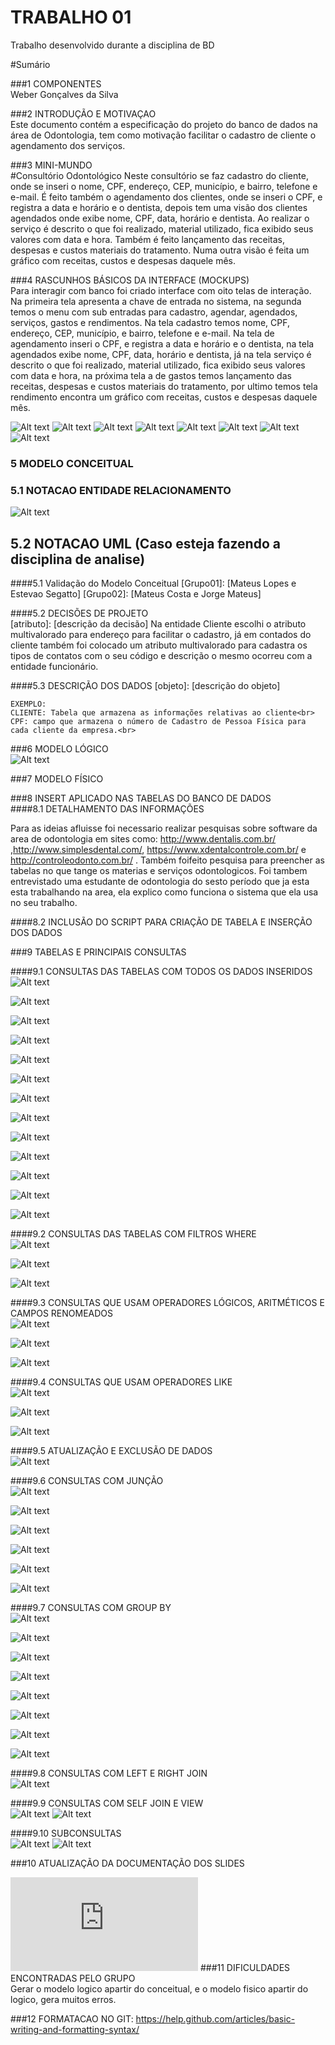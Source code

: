 # TRABALHO 01 
Trabalho desenvolvido durante a disciplina de BD

#Sumário

###1	COMPONENTES<br>
Weber Gonçalves da Silva<br>

###2	INTRODUÇÃO E MOTIVAÇAO<br>
Este documento contém a especificação do projeto do banco de dados na área de Odontologia, tem como motivação facilitar o cadastro de cliente o agendamento dos serviços. <br>

###3	MINI-MUNDO<br>
#Consultório Odontológico 
Neste consultório se faz cadastro do cliente, onde se inseri o nome, CPF, endereço, CEP, município, e bairro, telefone e e-mail. É feito também o agendamento dos clientes, onde se inseri o CPF, e registra a data e horário e o dentista, depois tem uma visão dos clientes agendados onde exibe nome, CPF, data, horário e dentista. Ao realizar o serviço é descrito o que foi realizado, material utilizado, fica exibido seus valores com data e hora. Também é feito lançamento das receitas, despesas e custos materiais do tratamento. Numa outra visão é feita um gráfico com receitas, custos e despesas daquele mês. 
 <br>

###4	RASCUNHOS BÁSICOS DA INTERFACE (MOCKUPS)<br>
Para interagir com banco foi criado interface com oito telas de interação. Na primeira tela apresenta a chave de entrada no sistema, na segunda temos o menu com sub entradas para cadastro, agendar, agendados, serviços, gastos e rendimentos. Na tela cadastro temos nome, CPF, endereço, CEP, município, e bairro, telefone e e-mail. Na tela de agendamento inseri o CPF, e registra a data e horário e o dentista, na tela agendados exibe nome, CPF, data, horário e dentista, já na tela serviço é descrito o que foi realizado, material utilizado, fica exibido seus valores com data e hora, na próxima tela a de gastos temos lançamento das receitas, despesas e custos materiais do tratamento, por ultimo temos tela rendimento encontra um gráfico com receitas, custos e despesas daquele mês. <br>

![Alt text](https://github.com/WeberGoncalves/Trabalho01/blob/master/OdontoFacil-1.JPG?raw=true "Tela 01")
![Alt text](https://github.com/WeberGoncalves/Trabalho01/blob/master/OdontoFacil-2.JPG?raw=true "Tela 02")
![Alt text](https://github.com/WeberGoncalves/Trabalho01/blob/master/OdontoFacil-3.JPG?raw=true "Tela 03")
![Alt text](https://github.com/WeberGoncalves/Trabalho01/blob/master/OdontoFacil-4.JPG?raw=true "Tela 04")
![Alt text](https://github.com/WeberGoncalves/Trabalho01/blob/master/OdontoFacil-5.JPG?raw=true "Tela 05")
![Alt text](https://github.com/WeberGoncalves/Trabalho01/blob/master/OdontoFacil-6.JPG?raw=true "Tela 06")
![Alt text](https://github.com/WeberGoncalves/Trabalho01/blob/master/OdontoFacil-7.JPG?raw=true "Tela 07")
![Alt text](https://github.com/WeberGoncalves/Trabalho01/blob/master/OdontoFacil-8.JPG?raw=true "Tela 08")

### 5	MODELO CONCEITUAL<br>

###  5.1 NOTACAO ENTIDADE RELACIONAMENTO<br>
    
![Alt text](https://github.com/WeberGoncalves/Trabalho01/blob/master/ModeloConceitual.JPG?raw=true "Modelo Conceitual")
    
##    5.2 NOTACAO UML (Caso esteja fazendo a disciplina de analise)<br>

####5.1 Validação do Modelo Conceitual
    [Grupo01]: [Mateus Lopes e Estevao Segatto]
    [Grupo02]: [Mateus Costa e Jorge Mateus]

####5.2 DECISÕES DE PROJETO<br>
    [atributo]: [descrição da decisão] 
    Na entidade Cliente escolhi o atributo multivalorado para endereço  para facilitar o cadastro,
    já em contados do cliente também  foi colocado um atributo multivalorado para cadastra os tipos de
    contatos com o seu código e descrição o mesmo ocorreu com a entidade funcionário. 
    <br>

####5.3 DESCRIÇÃO DOS DADOS 
    [objeto]: [descrição do objeto]
    
    EXEMPLO:
    CLIENTE: Tabela que armazena as informações relativas ao cliente<br>
    CPF: campo que armazena o número de Cadastro de Pessoa Física para cada cliente da empresa.<br>


###6	MODELO LÓGICO<br>
![Alt text](https://github.com/WeberGoncalves/Trabalho01/blob/master/ModeloLogico.JPG?raw=true "Modelo Conceitual")

###7	MODELO FÍSICO<br>



###8	INSERT APLICADO NAS TABELAS DO BANCO DE DADOS<br>
####8.1 DETALHAMENTO DAS INFORMAÇÕES

Para as ideias afluisse foi necessario realizar pesquisas sobre software da area de odontologia em sites como: http://www.dentalis.com.br/ ,http://www.simplesdental.com/, https://www.xdentalcontrole.com.br/ e http://controleodonto.com.br/ .
Também foifeito pesquisa para preencher as tabelas no que tange os materias e serviços odontologicos.
Foi tambem entrevistado uma estudante de odontologia do sesto período que ja esta esta trabalhando na area, ela explico como funciona o sistema que ela usa no seu trabalho.     
     

        
####8.2 INCLUSÃO DO SCRIPT PARA CRIAÇÃO DE TABELA E INSERÇÃO DOS DADOS

        
	
###9	TABELAS E PRINCIPAIS CONSULTAS<br>

####9.1	CONSULTAS DAS TABELAS COM TODOS OS DADOS INSERIDOS<br>
![Alt text](https://github.com/WeberGoncalves/Trabalho01/blob/master/CONSULTAS-1%20DAS%20TABELAS%20COM%20TODOS%20OS%20DADOS%20INSERIDOS.JPG?raw=true "")

![Alt text](https://github.com/WeberGoncalves/Trabalho01/blob/master/CONSULTAS-11%20%20DAS%20TABELAS%20COM%20TODOS%20OS%20DADOS%20INSERIDOS.JPG?raw=true "")

![Alt text](https://github.com/WeberGoncalves/Trabalho01/blob/master/CONSULTAS-12%20%20DAS%20TABELAS%20COM%20TODOS%20OS%20DADOS%20INSERIDOS.JPG?raw=true "")

![Alt text](https://github.com/WeberGoncalves/Trabalho01/blob/master/CONSULTAS-13%20%20DAS%20TABELAS%20COM%20TODOS%20OS%20DADOS%20INSERIDOS.JPG?raw=true "")

![Alt text](https://github.com/WeberGoncalves/Trabalho01/blob/master/CONSULTAS-14%20%20DAS%20TABELAS%20COM%20TODOS%20OS%20DADOS%20INSERIDOS.JPG?raw=true "")

![Alt text](https://github.com/WeberGoncalves/Trabalho01/blob/master/CONSULTAS-15%20%20DAS%20TABELAS%20COM%20TODOS%20OS%20DADOS%20INSERIDOS.JPG?raw=true "")

![Alt text](https://github.com/WeberGoncalves/Trabalho01/blob/master/CONSULTAS-2%20DAS%20TABELAS%20COM%20TODOS%20OS%20DADOS%20INSERIDOS.JPG?raw=true "")

![Alt text](https://github.com/WeberGoncalves/Trabalho01/blob/master/CONSULTAS-3%20DAS%20TABELAS%20COM%20TODOS%20OS%20DADOS%20INSERIDOS.JPG?raw=true "")

![Alt text](https://github.com/WeberGoncalves/Trabalho01/blob/master/CONSULTAS-4%20DAS%20TABELAS%20COM%20TODOS%20OS%20DADOS%20INSERIDOS.JPG?raw=true "")

![Alt text](https://github.com/WeberGoncalves/Trabalho01/blob/master/CONSULTAS-5%20%20DAS%20TABELAS%20COM%20TODOS%20OS%20DADOS%20INSERIDOS.JPG?raw=true "")

![Alt text](https://github.com/WeberGoncalves/Trabalho01/blob/master/CONSULTAS-6%20%20DAS%20TABELAS%20COM%20TODOS%20OS%20DADOS%20INSERIDOS.JPG?raw=true "")

![Alt text](https://github.com/WeberGoncalves/Trabalho01/blob/master/CONSULTAS-7%20DAS%20TABELAS%20COM%20TODOS%20OS%20DADOS%20INSERIDOS.JPG?raw=true "")

![Alt text](https://github.com/WeberGoncalves/Trabalho01/blob/master/CONSULTAS-9%20%20DAS%20TABELAS%20COM%20TODOS%20OS%20DADOS%20INSERIDOS.JPG?raw=true "")

####9.2	CONSULTAS DAS TABELAS COM FILTROS WHERE<br>
![Alt text](https://github.com/WeberGoncalves/Trabalho01/blob/master/CONSULTAS_3%20DAS%20TABELAS%20COM%20FILTROS%20WHERE.JPG?raw=true "")

![Alt text](https://github.com/WeberGoncalves/Trabalho01/blob/master/CONSULTAS_2%20DAS%20TABELAS%20COM%20FILTROS%20WHERE.JPG?raw=true "")

![Alt text](https://github.com/WeberGoncalves/Trabalho01/blob/master/CONSULTAS_1%20DAS%20TABELAS%20COM%20FILTROS%20WHERE.JPG?raw=true "")


####9.3	CONSULTAS QUE USAM OPERADORES LÓGICOS, ARITMÉTICOS E CAMPOS RENOMEADOS<br>
![Alt text](https://github.com/WeberGoncalves/Trabalho01/blob/master/CONSULTAS_1%20QUE%20USAM%20OPERADORES%20L%C3%93GICOS%2C%20ARITM%C3%89TICOS%20E%20CAMPOS%20RENOMEADOS.JPG?raw=true "")

![Alt text](https://github.com/WeberGoncalves/Trabalho01/blob/master/CONSULTAS_2%20QUE%20USAM%20OPERADORES%20L%C3%93GICOS%2C%20ARITM%C3%89TICOS%20E%20CAMPOS%20RENOMEADOS.JPG?raw=true "")

![Alt text](https://github.com/WeberGoncalves/Trabalho01/blob/master/CONSULTAS_3%20QUE%20USAM%20OPERADORES%20L%C3%93GICOS%2C%20ARITM%C3%89TICOS%20E%20CAMPOS%20RENOMEADOS.JPG?raw=true "")

####9.4	CONSULTAS QUE USAM OPERADORES LIKE<br>
![Alt text](https://github.com/WeberGoncalves/Trabalho01/blob/master/OPERADORES%20LIKE_1.JPG?raw=true "")

![Alt text](https://github.com/WeberGoncalves/Trabalho01/blob/master/CONSULTAS_2%20QUE%20USAM%20OPERADORES%20LIKE.JPG?raw=true "")

![Alt text](https://github.com/WeberGoncalves/Trabalho01/blob/master/CONSULTAS_3%20QUE%20USAM%20OPERADORES%20LIKE.JPG?raw=true "")

####9.5	ATUALIZAÇÃO E EXCLUSÃO DE DADOS<br>
![Alt text](?raw=true "")

####9.6	CONSULTAS COM JUNÇÃO<br>
![Alt text](https://github.com/WeberGoncalves/Trabalho01/blob/master/ATUALIZA%C3%87%C3%83O_3%20E%20EXCLUS%C3%83O%20DE%20DADOS.JPG?raw=true "")

![Alt text](https://github.com/WeberGoncalves/Trabalho01/blob/master/ATUALIZA%C3%87%C3%83O_2%20E%20EXCLUS%C3%83O%20DE%20DADOS.JPG?raw=true "")

![Alt text](https://github.com/WeberGoncalves/Trabalho01/blob/master/ATUALIZA%C3%87%C3%83O_1%20E%20EXCLUS%C3%83O%20DE%20DADOS.JPG?raw=true "")

![Alt text](https://github.com/WeberGoncalves/Trabalho01/blob/master/ATUALIZA%C3%87%C3%83O_4%20E%20EXCLUS%C3%83O%20DE%20DADOS.JPG?raw=true "")

![Alt text](https://github.com/WeberGoncalves/Trabalho01/blob/master/ATUALIZA%C3%87%C3%83O_5%20E%20EXCLUS%C3%83O%20DE%20DADOS.JPG?raw=true "")

![Alt text](https://github.com/WeberGoncalves/Trabalho01/blob/master/ATUALIZA%C3%87%C3%83O_6%20E%20EXCLUS%C3%83O%20DE%20DADOS.JPG?raw=true "")

####9.7	CONSULTAS COM GROUP BY<br>
![Alt text](https://github.com/WeberGoncalves/Trabalho01/blob/master/CONSULTAS_1%20COM%20JUN%C3%87%C3%83O.JPG?raw=true "")

![Alt text](https://github.com/WeberGoncalves/Trabalho01/blob/master/CONSULTAS_2%20COM%20JUN%C3%87%C3%83O.JPG?raw=true "")

![Alt text](https://github.com/WeberGoncalves/Trabalho01/blob/master/CONSULTAS_3%20COM%20JUN%C3%87%C3%83O.JPG?raw=true "")

![Alt text](?raw=true "")

![Alt text](?raw=true "")

![Alt text](?raw=true "")

![Alt text](?raw=true "")

![Alt text](?raw=true "")

####9.8	CONSULTAS COM LEFT E RIGHT JOIN<br>
![Alt text](?raw=true "")

####9.9	CONSULTAS COM SELF JOIN E VIEW<br>
![Alt text](?raw=true "")
![Alt text](?raw=true "")

####9.10	SUBCONSULTAS<br>
![Alt text](?raw=true "")
![Alt text](?raw=true "")

###10	ATUALIZAÇÃO DA DOCUMENTAÇÃO DOS SLIDES<br>

![Alt text](https://github.com/WeberGoncalves/Trabalho01/blob/master/Apresentar-OdontoFacil.odp?raw=true "")
###11	DIFICULDADES ENCONTRADAS PELO GRUPO<br>
Gerar o modelo logico apartir do conceitual, e o modelo fisico apartir do logico, gera muitos erros.

###12  FORMATACAO NO GIT: https://help.github.com/articles/basic-writing-and-formatting-syntax/




